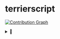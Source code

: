 # terrierscript


[![Contribution Graph](/api/svg/terrierscript?url=https%3A%2F%2Fuser-images.githubusercontent.com%2F13282103%2F175301134-49eaaf63-9488-4408-b850-52563c7e2ef8.jpg&day=95)](https://commit-365.vercel.app/)

<details>
  <summary>🐶</summary>
<img src="https://raw.githubusercontent.com/terrierscript/terrierscript/master/dog.jpg?raw=true" maxHeight=300 alt="dog">
</details>

